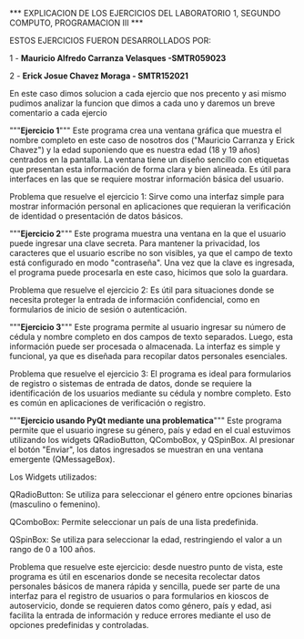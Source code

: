*** EXPLICACION DE LOS EJERCICIOS DEL LABORATORIO 1, SEGUNDO COMPUTO, PROGRAMACION III ***

ESTOS EJERCICIOS FUERON DESARROLLADOS POR:

1 - **Mauricio Alfredo Carranza Velasques -SMTR059023**

2 - **Erick Josue Chavez Moraga - SMTR152021**

En este caso dimos solucion a cada ejercio que nos precento y asi mismo pudimos analizar la funcion que dimos a cada uno y daremos un breve comentario a cada ejercio

"""**Ejercicio 1**"""  Este programa crea una ventana gráfica que muestra el nombre completo en este caso de nosotros dos ("Mauricio Carranza y Erick Chavez") y la edad suponiendo que es nuestra edad (18 y 19 años) centrados en la pantalla. La ventana tiene un diseño sencillo con etiquetas que presentan esta información de forma clara y bien alineada. Es útil para interfaces en las que se requiere mostrar información básica del usuario.

Problema que resuelve el ejercicio 1:
Sirve como una interfaz simple para mostrar información personal en aplicaciones que requieran la verificación de identidad o presentación de datos básicos.

"""**Ejercicio 2**"""  Este programa muestra una ventana en la que el usuario puede ingresar una clave secreta. Para mantener la privacidad, los caracteres que el usuario escribe no son visibles, ya que el campo de texto está configurado en modo "contraseña". Una vez que la clave es ingresada, el programa puede procesarla en este caso, hicimos que solo la guardara.

Problema que resuelve el ejercicio 2:
Es útil para situaciones donde se necesita proteger la entrada de información confidencial, como en formularios de inicio de sesión o autenticación.

"""**Ejercicio 3**"""  Este programa permite al usuario ingresar su número de cédula y nombre completo en dos campos de texto separados. Luego, esta información puede ser procesada o almacenada. La interfaz es simple y funcional, ya que es diseñada para recopilar datos personales esenciales.

Problema que resuelve el ejercicio 3:
El programa es ideal para formularios de registro o sistemas de entrada de datos, donde se requiere la identificación de los usuarios mediante su cédula y nombre completo. Esto es común en aplicaciones de verificación o registro.






"""**Ejercicio usando PyQt mediante una problematica**""" Este programa permite que el usuario ingrese su género, país y edad en el cual estuvimos utilizando los widgets QRadioButton, QComboBox, y QSpinBox. Al presionar el botón "Enviar", los datos ingresados se muestran en una ventana emergente (QMessageBox).

Los Widgets utilizados:

QRadioButton: Se utiliza para seleccionar el género entre opciones binarias (masculino o femenino).

QComboBox: Permite seleccionar un país de una lista predefinida.

QSpinBox: Se utiliza para seleccionar la edad, restringiendo el valor a un rango de 0 a 100 años.

Problema que resuelve este ejercicio: desde nuestro punto de vista, este programa es útil en escenarios donde se necesita recolectar datos personales básicos de manera rápida y sencilla, puede ser parte de una interfaz para el registro de usuarios o para formularios en kioscos de autoservicio, donde se requieren datos como género, país y edad, asi facilita la entrada de información y reduce errores mediante el uso de opciones predefinidas y controladas.
